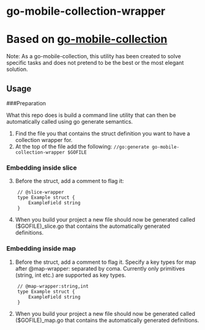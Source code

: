 # go-mobile-collection-wrapper
# Based on [go-mobile-collection](https://github.com/scisci/go-mobile-collection)

Note: As a go-mobile-collection, this utility has been created to solve specific tasks and does not pretend to be the best or the most elegant solution. 

## Usage

###Preparation

What this repo does is build a command line utility that can then be automatically called using go generate semantics.

1. Find the file you that contains the struct definition you want to have a collection wrapper for.
2. At the top of the file add the following: `//go:generate go-mobile-collection-wrapper $GOFILE`

### Embedding inside slice

3. Before the struct, add a comment to flag it:
```
	// @slice-wrapper
	type Example struct {
	    ExampleField string
	}
```
4. When you build your project a new file should now be generated called ($GOFILE)_slice.go that contains the automatically generated definitions.

### Embedding inside map

1. Before the struct, add a comment to flag it. Specify a key types for map after @map-wrapper: separated by coma. Currently only primitives (string, int etc.) are supported as key types.
```
    // @map-wrapper:string,int
    type Example struct {
        ExampleField string
    }
```
2. When you build your project a new file should now be generated called ($GOFILE)_map.go that contains the automatically generated definitions.
